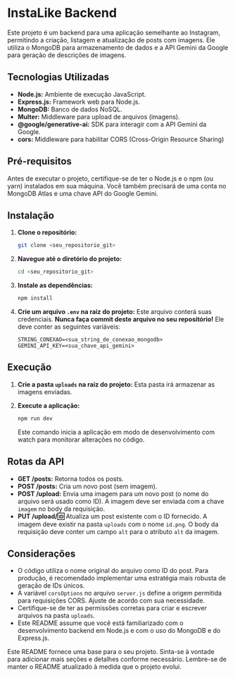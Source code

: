 # InstaLike Backend

Este projeto é um backend para uma aplicação semelhante ao Instagram, permitindo a criação, listagem e atualização de posts com imagens.  Ele utiliza o MongoDB para armazenamento de dados e a API Gemini da Google para geração de descrições de imagens.

## Tecnologias Utilizadas

* **Node.js:** Ambiente de execução JavaScript.
* **Express.js:** Framework web para Node.js.
* **MongoDB:** Banco de dados NoSQL.
* **Multer:** Middleware para upload de arquivos (imagens).
* **@google/generative-ai:** SDK para interagir com a API Gemini da Google.
* **cors:** Middleware para habilitar CORS (Cross-Origin Resource Sharing)

## Pré-requisitos

Antes de executar o projeto, certifique-se de ter o Node.js e o npm (ou yarn) instalados em sua máquina.  Você também precisará de uma conta no MongoDB Atlas e uma chave API do Google Gemini.

## Instalação

1. **Clone o repositório:**

   ```bash
   git clone <seu_repositorio_git>
   ```

2. **Navegue até o diretório do projeto:**

   ```bash
   cd <seu_repositorio_git>
   ```

3. **Instale as dependências:**

   ```bash
   npm install
   ```

4. **Crie um arquivo `.env` na raiz do projeto:**  Este arquivo conterá suas credenciais.  **Nunca faça commit deste arquivo no seu repositório!**  Ele deve conter as seguintes variáveis:

   ```
   STRING_CONEXAO=<sua_string_de_conexao_mongodb>
   GEMINI_API_KEY=<sua_chave_api_gemini>
   ```


## Execução

1. **Crie a pasta `uploads` na raiz do projeto:** Esta pasta irá armazenar as imagens enviadas.

2. **Execute a aplicação:**

   ```bash
   npm run dev
   ```

   Este comando inicia a aplicação em modo de desenvolvimento com watch para monitorar alterações no código.


## Rotas da API

* **GET /posts:** Retorna todos os posts.
* **POST /posts:** Cria um novo post (sem imagem).
* **POST /upload:** Envia uma imagem para um novo post (o nome do arquivo será usado como ID). A imagem deve ser enviada com a chave `imagem` no body da requisição.
* **PUT /upload/:id:** Atualiza um post existente com o ID fornecido.  A imagem deve existir na pasta `uploads` com o nome `id.png`. O body da requisição deve conter um campo `alt` para o atributo `alt` da imagem.


## Considerações

* O código utiliza o nome original do arquivo como ID do post.  Para produção, é recomendado implementar uma estratégia mais robusta de geração de IDs únicos.
* A variável `corsOptions` no arquivo `server.js` define a origem permitida para requisições CORS.  Ajuste de acordo com sua necessidade.
* Certifique-se de ter as permissões corretas para criar e escrever arquivos na pasta `uploads`.
* Este README assume que você está familiarizado com o desenvolvimento backend em Node.js e com o uso do MongoDB e do Express.js.


Este README fornece uma base para o seu projeto.  Sinta-se à vontade para adicionar mais seções e detalhes conforme necessário. Lembre-se de manter o README atualizado à medida que o projeto evolui.
